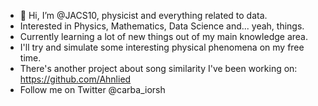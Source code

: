 - 👋 Hi, I’m @JACS10, physicist and everything related to data.
- Interested in Physics, Mathematics, Data Science and... yeah, things.
- Currently learning a lot of new things out of my main knowledge area.
- I'll try and simulate some interesting physical phenomena on my free time.
- There's another project about song similarity I've been working on: https://github.com/Ahnlied
- Follow me on Twitter @carba_iorsh
